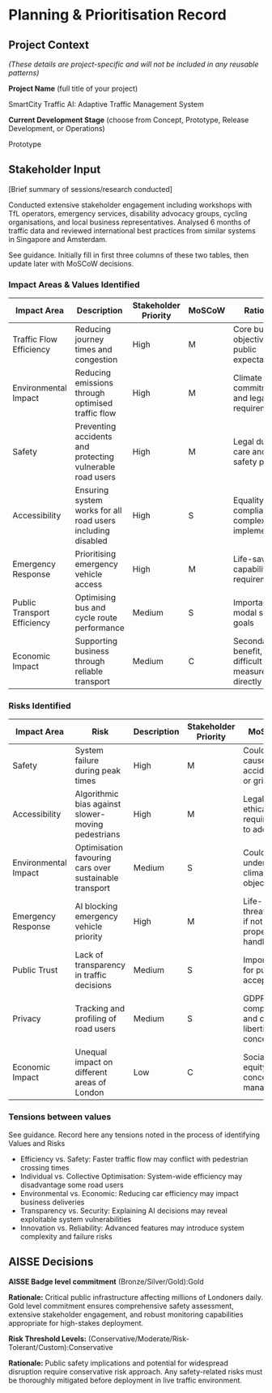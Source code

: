 # Planning & Prioritisation Record

## Project Context
*(These details are project-specific and will not be included in any reusable patterns)*

**Project Name** (full title of your project)
<!--%PROJ_NAME-->SmartCity Traffic AI: Adaptive Traffic Management System

**Current Development Stage** (choose from Concept, Prototype, Release Development, or Operations)
<!--%CURRENT_STAGE-->Prototype

## Stakeholder Input
[Brief summary of sessions/research conducted]

Conducted extensive stakeholder engagement including workshops with TfL operators, emergency services, disability advocacy groups, cycling organisations, and local business representatives. Analysed 6 months of traffic data and reviewed international best practices from similar systems in Singapore and Amsterdam.

See guidance. Initially fill in first three columns of these two tables, then update later with MoSCoW decisions.
### Impact Areas & Values Identified
<!--%IMPACT_IN-->
| Impact Area       | Description     | Stakeholder Priority | MoSCoW      | Rationale |
| ----------------- | --------------- | -------------------- | ----------- | --------- |
| Traffic Flow Efficiency | Reducing journey times and congestion | High | M | Core business objective and public expectation |
| Environmental Impact | Reducing emissions through optimised traffic flow | High | M | Climate commitments and legal requirements |
| Safety | Preventing accidents and protecting vulnerable road users | High | M | Legal duty of care and public safety priority |
| Accessibility | Ensuring system works for all road users including disabled | High | S | Equality Act compliance but complex implementation |
| Emergency Response | Prioritising emergency vehicle access | High | M | Life-saving capability requirement |
| Public Transport Efficiency | Optimising bus and cycle route performance | Medium | S | Important for modal shift goals |
| Economic Impact | Supporting business through reliable transport | Medium | C | Secondary benefit, difficult to measure directly |

### Risks Identified
<!--%RISKS_IN-->
| Impact Area | Risk | Description | Stakeholder Priority | MoSCoW | Rationale |
| ----------- | ---- | ----------- | -------------------- | ------ | --------- |
| Safety | System failure during peak times | High | M | Could cause accidents or gridlock |
| Accessibility | Algorithmic bias against slower-moving pedestrians | High | M | Legal and ethical requirement to address |
| Environmental Impact | Optimisation favouring cars over sustainable transport | Medium | S | Could undermine climate objectives |
| Emergency Response | AI blocking emergency vehicle priority | High | M | Life-threatening if not properly handled |
| Public Trust | Lack of transparency in traffic decisions | Medium | S | Important for public acceptance |
| Privacy | Tracking and profiling of road users | Medium | S | GDPR compliance and civil liberties concern |
| Economic Impact | Unequal impact on different areas of London | Low | C | Social equity concern but manageable |

### Tensions between values
See guidance. Record here any tensions noted in the process of identifying Values and Risks

- Efficiency vs. Safety: Faster traffic flow may conflict with pedestrian crossing times
- Individual vs. Collective Optimisation: System-wide efficiency may disadvantage some road users
- Environmental vs. Economic: Reducing car efficiency may impact business deliveries
- Transparency vs. Security: Explaining AI decisions may reveal exploitable system vulnerabilities
- Innovation vs. Reliability: Advanced features may introduce system complexity and failure risks

## AISSE Decisions

**AISSE Badge level commitment** (Bronze/Silver/Gold):<!--%BADGE_LEVEL-->Gold

**Rationale:** 
Critical public infrastructure affecting millions of Londoners daily. Gold level commitment ensures comprehensive safety assessment, extensive stakeholder engagement, and robust monitoring capabilities appropriate for high-stakes deployment.

**Risk Threshold Levels:** (Conservative/Moderate/Risk-Tolerant/Custom):<!--%THRESHOLD_LEVEL-->Conservative

**Rationale:**
Public safety implications and potential for widespread disruption require conservative risk approach. Any safety-related risks must be thoroughly mitigated before deployment in live traffic environment.